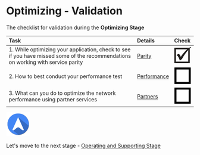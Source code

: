 <properties
	pageTitle="Global Customer Playbook optimizing-validate | Azure"
	description="Global Customer Playbook - validation for the Optimizing Stage"
	services="global-customer-playbook"
	documentationCenter=""
	authors="jtong"
	manager="edwinc"
	editor=""
	tags="global-customer-playbook"/>

<tags
	ms.service="migration-lifecycle-optimizing"
	ms.workload=""
	ms.tgt_pltfrm=""
	ms.devlang="na"
	ms.topic="article"
	ms.date="12/26/2016"
	wacn.date="12/26/2016"
	wacn.lang="en" 
	ms.author="jtong"/>

# Optimizing - Validation

The checklist for validation during the **Optimizing Stage**

| Task | Details | Check |
|:---- |:------- |:----- |
| 1. While optimizing your application, check to see if you have missed some of the recommendations on working with service parity | [Parity](/solutions/global-customer/optimizing/guidance/parity/) | ![d](../media/check-box.png) |
| 2. How to best conduct your performance test | [Performance](/solutions/global-customer/optimizing/guidance/performance/) | ![ud](../media/empty-box.png) |
| 3. What can you do to optimize the network performance using partner services | [Partners](/solutions/global-customer/optimizing/guidance/partners/) | ![ud](../media/empty-box.png) |


![navigation](../media/navigation.png)

Let's move to the next stage - [Operating and Supporting Stage](/solutions/global-customer/operating-supporting/validate/)

 
